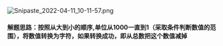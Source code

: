 ![Snipaste_2022-04-11_10-11-57.png](https://github.com/Susancutie/LeetCode-test-questions/blob/main/IMG/Snipaste_2022-04-11_10-11-57.png?raw=true)

#### 解题思路：按照从大到小的顺序,单位从1000一直到1（采取条件判断数值的范围），将数值转换为字符，如果转换成功，即从总数把这个数值减掉